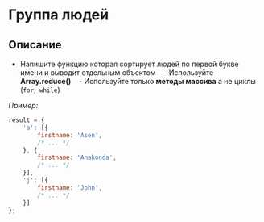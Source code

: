 # Группа людей

## Описание
- Напишите функцию которая сортирует людей по первой букве имени и выводит отдельным объектом
   - Используйте **Array.reduce()**
   - Используйте только **методы массива**  а не циклы (`for`,` while`)

_Пример:_

```js
result = {
    'a': [{
        firstname: 'Asen',
        /* ... */
    }, {
        firstname: 'Anakonda',
        /* ... */
    }],
    'j': [{
        firstname: 'John',
        /* ... */
    }]
};
```
